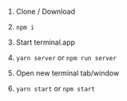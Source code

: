 1. Clone / Download

2. `npm i`

3. Start terminal.app

4. `yarn server` or `npm run server`

5. Open new terminal tab/window

6. `yarn start` or `npm start`
